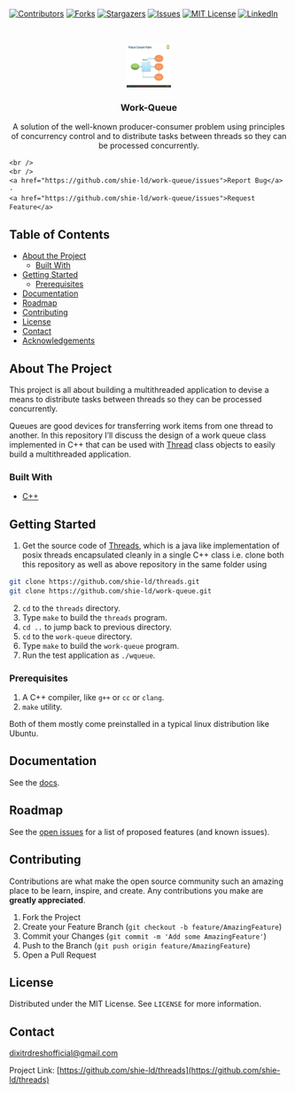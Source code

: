 [![Contributors][contributors-shield]][contributors-url]
[![Forks][forks-shield]][forks-url]
[![Stargazers][stars-shield]][stars-url]
[![Issues][issues-shield]][issues-url]
[![MIT License][license-shield]][license-url]
[![LinkedIn][linkedin-shield]][linkedin-url]




<!-- PROJECT LOGO -->
<br />
<p align="center">
  <a href="https://github.com/shie-ld/work-queue">
    <img src="images/logo.jpg" alt="Logo" width="80" height="80">
  </a>

  <h3 align="center">Work-Queue</h3>

  <p align="center">
   A solution of the well-known producer-consumer problem using principles of concurrency control and to distribute tasks between threads so they can be processed concurrently.

    <br />
    <br />
    <a href="https://github.com/shie-ld/work-queue/issues">Report Bug</a>
    ·
    <a href="https://github.com/shie-ld/work-queue/issues">Request Feature</a>
  </p>
</p>



<!-- TABLE OF CONTENTS -->
## Table of Contents

* [About the Project](#about-the-project)
  * [Built With](#built-with)
* [Getting Started](#getting-started)
  * [Prerequisites](#prerequisites)
* [Documentation](#documentation)
* [Roadmap](#roadmap)
* [Contributing](#contributing)
* [License](#license)
* [Contact](#contact)
* [Acknowledgements](#acknowledgements)



<!-- ABOUT THE PROJECT -->
## About The Project


This project is all about building a multithreaded application to devise a means to distribute tasks between threads so they can be processed concurrently.

Queues are good devices for transferring work items from one thread to another. In this repository I’ll discuss the design of a work queue class implemented in C++ that can be used with [Thread](https://github.com/shie-ld/threads) class objects to easily build a multithreaded application.


### Built With
* [C++](https://www.cplusplus.com/)


<!-- GETTING STARTED -->
## Getting Started

1. Get the source code of [Threads](https://github.com/shie-ld/threads), which is a java like implementation of posix threads encapsulated cleanly in a single C++ class i.e. clone both this repository as well as above repository in the same folder using
```sh
git clone https://github.com/shie-ld/threads.git
git clone https://github.com/shie-ld/work-queue.git
```

2. `cd` to the `threads` directory.
3. Type `make` to build the `threads` program.
4. `cd ..` to jump back to previous directory.
5. `cd` to the `work-queue` directory.
6. Type `make` to build the `work-queue` program.
7. Run the test application as `./wqueue`.


### Prerequisites

1. A C++ compiler, like `g++` or `cc` or `clang`.
2. `make` utility.

Both of them mostly come preinstalled in a typical linux distribution like Ubuntu. 



<!-- DOCUMENTATION -->
## Documentation

See the [docs](./docs/docs.md).

<!-- ROADMAP -->
## Roadmap

See the [open issues](https://github.com/shie-ld/threads/issues) for a list of proposed features (and known issues).



<!-- CONTRIBUTING -->
## Contributing

Contributions are what make the open source community such an amazing place to be learn, inspire, and create. Any contributions you make are **greatly appreciated**.

1. Fork the Project
2. Create your Feature Branch (`git checkout -b feature/AmazingFeature`)
3. Commit your Changes (`git commit -m 'Add some AmazingFeature'`)
4. Push to the Branch (`git push origin feature/AmazingFeature`)
5. Open a Pull Request



<!-- LICENSE -->
## License

Distributed under the MIT License. See `LICENSE` for more information.



<!-- CONTACT -->
## Contact

dixitrdreshofficial@gmail.com

Project Link: [https://github.com/shie-ld/threads](https://github.com/shie-ld/threads)





<!-- MARKDOWN LINKS & IMAGES -->
<!-- https://www.markdownguide.org/basic-syntax/#reference-style-links -->
[contributors-shield]: https://img.shields.io/github/contributors/shie-ld/threads.svg?style=flat-square
[contributors-url]: https://github.com/shie-ld/threads/graphs/contributors
[forks-shield]: https://img.shields.io/github/forks/shie-ld/threads.svg?style=flat-square
[forks-url]: https://github.com/shie-ld/threads/network/members
[stars-shield]: https://img.shields.io/github/stars/shie-ld/threads.svg?style=flat-square
[stars-url]: https://github.com/shie-ld/threads/stargazers
[issues-shield]: https://img.shields.io/github/issues/shie-ld/threads.svg?style=flat-square
[issues-url]: https://github.com/shie-ld/threads/issues
[license-shield]: https://img.shields.io/github/license/shie-ld/threads.svg?style=flat-square
[license-url]: https://github.com/shie-ld/threads/blob/master/LICENSE.txt
[linkedin-shield]: https://img.shields.io/badge/-LinkedIn-black.svg?style=flat-square&logo=linkedin&colorB=555
[linkedin-url]: https://linkedin.com/in/rudresh-dixit-11a15618a/

